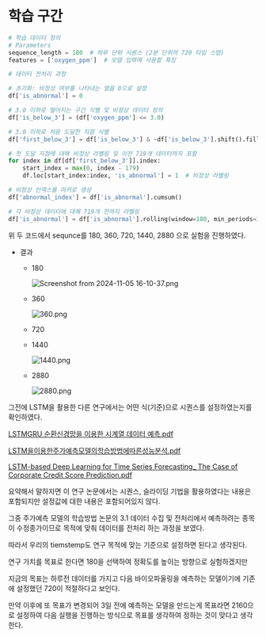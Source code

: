 # 학습 구간

```python
# 학습 데이터 정의
# Parameters
sequence_length = 180  # 하루 단위 시퀀스 (2분 단위의 720 타임 스텝)
features = ['oxygen_ppm']  # 모델 입력에 사용할 특징

```

```python
# 데이터 전처리 과정

# 초기화: 비정상 여부를 나타내는 열을 0으로 설정
df['is_abnormal'] = 0

# 3.0 이하로 떨어지는 구간 식별 및 비정상 데이터 정의
df['is_below_3'] = (df['oxygen_ppm'] <= 3.0)

# 3.0 이하로 처음 도달한 지점 식별
df['first_below_3'] = df['is_below_3'] & ~df['is_below_3'].shift().fillna(False)

# 첫 도달 지점에 대해 비정상 라벨링 및 이전 719개 데이터까지 포함
for index in df[df['first_below_3']].index:
    start_index = max(0, index - 179)
    df.loc[start_index:index, 'is_abnormal'] = 1  # 비정상 라벨링

# 비정상 인덱스를 마커로 생성
df['abnormal_index'] = df['is_abnormal'].cumsum()

# 각 비정상 데이터에 대해 719개 전까지 라벨링
df['is_abnormal'] = df['is_abnormal'].rolling(window=180, min_periods=1).max()
```

위 두 코드에서 sequnce를 180, 360, 720, 1440, 2880 으로 실험을 진행하였다.

- 결과
    - 180
        
        ![Screenshot from 2024-11-05 16-10-37.png](%E1%84%92%E1%85%A1%E1%86%A8%E1%84%89%E1%85%B3%E1%86%B8%20%E1%84%80%E1%85%AE%E1%84%80%E1%85%A1%E1%86%AB%20fb923fc07bc444bbb1227f33a2ffa4b0/Screenshot_from_2024-11-05_16-10-37.png)
        
    - 360
        
        ![360.png](%E1%84%92%E1%85%A1%E1%86%A8%E1%84%89%E1%85%B3%E1%86%B8%20%E1%84%80%E1%85%AE%E1%84%80%E1%85%A1%E1%86%AB%20fb923fc07bc444bbb1227f33a2ffa4b0/360.png)
        
    - 720
    - 1440
        
        ![1440.png](%E1%84%92%E1%85%A1%E1%86%A8%E1%84%89%E1%85%B3%E1%86%B8%20%E1%84%80%E1%85%AE%E1%84%80%E1%85%A1%E1%86%AB%20fb923fc07bc444bbb1227f33a2ffa4b0/1440.png)
        
    - 2880
        
        ![2880.png](%E1%84%92%E1%85%A1%E1%86%A8%E1%84%89%E1%85%B3%E1%86%B8%20%E1%84%80%E1%85%AE%E1%84%80%E1%85%A1%E1%86%AB%20fb923fc07bc444bbb1227f33a2ffa4b0/2880.png)
        

그전에 LSTM을 활용한 다른 연구에서는 어떤 식(기준)으로 시퀀스를 설정하였는지를 확인하였다.

[LSTMGRU 순환신경망을 이용한 시계열 데이터 예측.pdf](%E1%84%92%E1%85%A1%E1%86%A8%E1%84%89%E1%85%B3%E1%86%B8%20%E1%84%80%E1%85%AE%E1%84%80%E1%85%A1%E1%86%AB%20fb923fc07bc444bbb1227f33a2ffa4b0/LSTMGRU_%25EC%2588%259C%25ED%2599%2598%25EC%258B%25A0%25EA%25B2%25BD%25EB%25A7%259D%25EC%259D%2584_%25EC%259D%25B4%25EC%259A%25A9%25ED%2595%259C_%25EC%258B%259C%25EA%25B3%2584%25EC%2597%25B4_%25EB%258D%25B0%25EC%259D%25B4%25ED%2584%25B0_%25EC%2598%2588%25EC%25B8%25A1.pdf)

[LSTM을이용한주가예측모델의학습방법에따른성능분석.pdf](%E1%84%92%E1%85%A1%E1%86%A8%E1%84%89%E1%85%B3%E1%86%B8%20%E1%84%80%E1%85%AE%E1%84%80%E1%85%A1%E1%86%AB%20fb923fc07bc444bbb1227f33a2ffa4b0/LSTM%25EC%259D%2584%25EC%259D%25B4%25EC%259A%25A9%25ED%2595%259C%25EC%25A3%25BC%25EA%25B0%2580%25EC%2598%2588%25EC%25B8%25A1%25EB%25AA%25A8%25EB%258D%25B8%25EC%259D%2598%25ED%2595%2599%25EC%258A%25B5%25EB%25B0%25A9%25EB%25B2%2595%25EC%2597%2590%25EB%2594%25B0%25EB%25A5%25B8%25EC%2584%25B1%25EB%258A%25A5%25EB%25B6%2584%25EC%2584%259D.pdf)

[LSTM-based Deep Learning for Time Series Forecasting_ The Case of Corporate Credit Score Prediction.pdf](%E1%84%92%E1%85%A1%E1%86%A8%E1%84%89%E1%85%B3%E1%86%B8%20%E1%84%80%E1%85%AE%E1%84%80%E1%85%A1%E1%86%AB%20fb923fc07bc444bbb1227f33a2ffa4b0/LSTM-based_Deep_Learning_for_Time_Series_Forecasting__The_Case_of_Corporate_Credit_Score_Prediction.pdf)

요약해서 말하자면 이 연구 논문에서는 시퀀스, 슬라이딩 기법을 활용하였다는 내용은 포함되지만 설정값에 대한 내용은 포함되어있지 않다.

그중 주가예측 모델의 학습방법 논문의 3.1 데이터 수집 및 전처리에서 예측하려는 종목이 수정종가이므로 목적에 맞춰 데이터를 전처리 하는 과정을 보였다.

따라서 우리의 tiemstemp도 연구 목적에 맞는 기준으로 설정하면 된다고 생각된다.

연구 가치를 목표로 한다면 180을 선택하여 정확도를 높이는 방향으로 실험하겠지만

지금의 목표는 하루전 데이터를 가지고 다음 바이오파울링을 예측하는 모델이기에 기존에 설정했던 720이 적절하다고 보인다.

만약 이후에 또 목표가 변경되어 3일 전에 예측하는 모델을 만드는게 목표라면 2160으로 설정하여 다음 실행을 진행하는 방식으로 목표를 생각하여 정하는 것이 맞다고 생각한다.